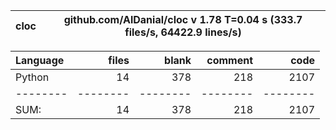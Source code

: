 cloc|github.com/AlDanial/cloc v 1.78  T=0.04 s (333.7 files/s, 64422.9 lines/s)
--- | ---

Language|files|blank|comment|code
:-------|-------:|-------:|-------:|-------:
Python|14|378|218|2107
--------|--------|--------|--------|--------
SUM:|14|378|218|2107

